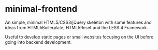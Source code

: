 minimal-frontend
================

An simple, minimal HTML5/CSS3/jQuery skeleton with some features and ideas from HTML5Boilerplate, HTML5Reset and the LESS 4 Framework.

Useful to develop static pages or small websites focusing on the UI before going into backend development.